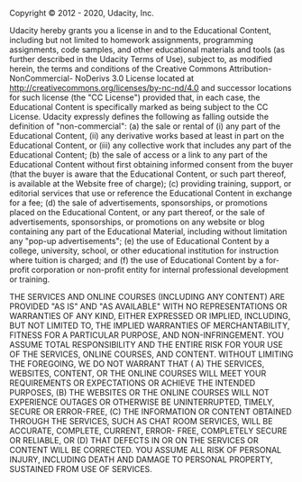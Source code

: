 Copyright © 2012 - 2020, Udacity, Inc.

Udacity hereby grants you a license in and to the Educational Content, including but not limited to homework
assignments, programming assignments, code samples, and other educational materials and tools (as further described in
the Udacity Terms of Use), subject to, as modified herein, the terms and conditions of the Creative Commons
Attribution-NonCommercial- NoDerivs 3.0 License located at http://creativecommons.org/licenses/by-nc-nd/4.0 and
successor locations for such license (the "CC License") provided that, in each case, the Educational Content is
specifically marked as being subject to the CC License.
Udacity expressly defines the following as falling outside the definition of "non-commercial":
(a) the sale or rental of (i) any part of the Educational Content, (ii) any derivative works based at least in part on
the Educational Content, or (iii) any collective work that includes any part of the Educational Content;
(b) the sale of access or a link to any part of the Educational Content without first obtaining informed consent from
the buyer (that the buyer is aware that the Educational Content, or such part thereof, is available at the Website free
of charge);
(c) providing training, support, or editorial services that use or reference the Educational Content in exchange for a
fee;
(d) the sale of advertisements, sponsorships, or promotions placed on the Educational Content, or any part thereof, or
the sale of advertisements, sponsorships, or promotions on any website or blog containing any part of the Educational
Material, including without limitation any "pop-up advertisements";
(e) the use of Educational Content by a college, university, school, or other educational institution for instruction
where tuition is charged; and
(f) the use of Educational Content by a for-profit corporation or non-profit entity for internal professional
development or training.

THE SERVICES AND ONLINE COURSES (INCLUDING ANY CONTENT) ARE PROVIDED "AS IS" AND "AS AVAILABLE" WITH NO REPRESENTATIONS
OR WARRANTIES OF ANY KIND, EITHER EXPRESSED OR IMPLIED, INCLUDING, BUT NOT LIMITED TO, THE IMPLIED WARRANTIES OF
MERCHANTABILITY, FITNESS FOR A PARTICULAR PURPOSE, AND NON-INFRINGEMENT. YOU ASSUME TOTAL RESPONSIBILITY AND THE ENTIRE
RISK FOR YOUR USE OF THE SERVICES, ONLINE COURSES, AND CONTENT. WITHOUT LIMITING THE FOREGOING, WE DO NOT WARRANT THAT (
A) THE SERVICES, WEBSITES, CONTENT, OR THE ONLINE COURSES WILL MEET YOUR REQUIREMENTS OR EXPECTATIONS OR ACHIEVE THE
INTENDED PURPOSES, (B) THE WEBSITES OR THE ONLINE COURSES WILL NOT EXPERIENCE OUTAGES OR OTHERWISE BE UNINTERRUPTED,
TIMELY, SECURE OR ERROR-FREE, (C) THE INFORMATION OR CONTENT OBTAINED THROUGH THE SERVICES, SUCH AS CHAT ROOM SERVICES,
WILL BE ACCURATE, COMPLETE, CURRENT, ERROR- FREE, COMPLETELY SECURE OR RELIABLE, OR (D) THAT DEFECTS IN OR ON THE
SERVICES OR CONTENT WILL BE CORRECTED. YOU ASSUME ALL RISK OF PERSONAL INJURY, INCLUDING DEATH AND DAMAGE TO PERSONAL
PROPERTY, SUSTAINED FROM USE OF SERVICES.
